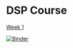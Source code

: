 # DSP Course

[Week 1](DSB1.ipynb)


[![Binder](http://mybinder.org/badge.svg)](http://mybinder.org/repo/hkortier/DSP)